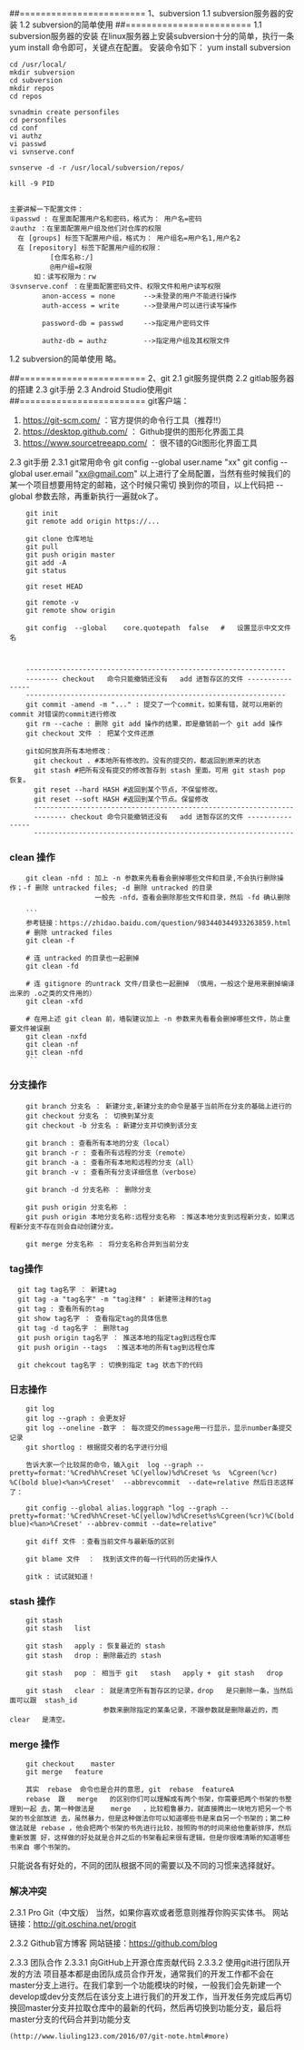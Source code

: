 ##========================
1、subversion
1.1 subversion服务器的安装
1.2 subversion的简单使用
##========================
1.1 subversion服务器的安装
  在linux服务器上安装subversion十分的简单，执行一条yum install 命令即可，关键点在配置。
  安装命令如下：
    yum install subversion

    cd /usr/local/
    mkdir subversion
    cd subversion
    mkdir repos
    cd repos

    svnadmin create personfiles
    cd personfiles
    cd conf
    vi authz
    vi passwd
    vi svnserve.conf

    svnserve -d -r /usr/local/subversion/repos/

    kill -9 PID


    主要讲解一下配置文件：
    ①passwd : 在里面配置用户名和密码，格式为： 用户名=密码
    ②authz ：在里面配置用户组及他们对仓库的权限
      在 [groups] 标签下配置用户组，格式为： 用户组名=用户名1,用户名2
      在 [repository] 标签下配置用户组的权限：
              [仓库名称:/]
              @用户组=权限
          如：读写权限为：rw
    ③svnserve.conf ：在里面配置密码文件、权限文件和用户读写权限
            anon-access = none       -->未登录的用户不能进行操作
            auth-access = write      -->登录用户可以进行读写操作

            password-db = passwd     -->指定用户密码文件

            authz-db = authz         -->指定用户组及其权限文件


1.2 subversion的简单使用
  略。



##========================
2、git
2.1 git服务提供商
2.2 gitlab服务器的搭建
2.3 git手册
2.3 Android Studio使用git
##========================
git客户端：
  1. https://git-scm.com/ ：官方提供的命令行工具（推荐!!）
  2. https://desktop.github.com/ ： Github提供的图形化界面工具
  3. https://www.sourcetreeapp.com/ ： 很不错的Git图形化界面工具


2.3 git手册
  2.3.1 git常用命令
        git	config	--global	user.name	"xx"
        git	config	--global	user.email	"xx@gmail.com"
        以上进行了全局配置，当然有些时候我们的某一个项目想要用特定的邮箱，这个时候只需切
        换到你的项目，以上代码把	--global	参数去除，再重新执行一遍就ok了。

        git init
        git remote add origin https://...

        git clone 仓库地址
        git pull
        git push origin master
        git add -A
        git status

        git reset HEAD

        git remote -v
        git remote show origin

        git	config	--global	core.quotepath	false	#	设置显示中文文件名



        ----------------------------------------------------------------
        -------- checkout	命令只能撤销还没有	add	进暂存区的文件 ----------------
        ----------------------------------------------------------------
        git commit -amend -m "..." : 提交了一个commit，如果有错，就可以用新的 commit 对错误的commit进行修改
        git rm --cache : 删除 git add 操作的结果，即是撤销前一个 git add 操作
        git checkout 文件 ： 把某个文件还原

        git如何放弃所有本地修改：
          git checkout . #本地所有修改的。没有的提交的，都返回到原来的状态
          git stash #把所有没有提交的修改暂存到 stash 里面。可用 git stash pop 恢复。
          git reset --hard HASH #返回到某个节点，不保留修改。
          git reset --soft HASH #返回到某个节点。保留修改
          ----------------------------------------------------------------
          -------- checkout	命令只能撤销还没有	add	进暂存区的文件 ----------------
          ----------------------------------------------------------------
### clean 操作  
        git clean -nfd : 加上 -n 参数来先看看会删掉哪些文件和目录,不会执行删除操作；-f 删除 untracked files; -d 删除 untracked 的目录
                         一般先 -nfd，查看会删除那些文件和目录，然后 -fd 确认删除

        ```  
        参考链接：https://zhidao.baidu.com/question/983440344933263859.html
        # 删除 untracked files
        git clean -f

        # 连 untracked 的目录也一起删掉
        git clean -fd

        # 连 gitignore 的untrack 文件/目录也一起删掉 （慎用，一般这个是用来删掉编译出来的 .o之类的文件用的）
        git clean -xfd

        # 在用上述 git clean 前，墙裂建议加上 -n 参数来先看看会删掉哪些文件，防止重要文件被误删
        git clean -nxfd
        git clean -nf
        git clean -nfd
        ```  


### 分支操作
        git branch 分支名 ： 新建分支,新建分支的命令是基于当前所在分支的基础上进行的
        git checkout 分支名 ： 切换到某分支
        git checkout -b 分支名 : 新建分支并切换到该分支

        git branch : 查看所有本地的分支（local）
        git branch -r : 查看所有远程的分支（remote）
        git branch -a : 查看所有本地和远程的分支（all）
        git branch -v : 查看所有分支详细信息（verbose）

        git branch -d 分支名称 ： 删除分支

        git push origin 分支名称 ：
        git push origin 本地分支名称:远程分支名称 ：推送本地分支到远程新分支，如果远程新分支不存在则会自动创建分支。

        git merge 分支名称 ： 将分支名称合并到当前分支

### tag操作
      git tag tag名字 ： 新建tag
      git tag -a "tag名字" -m "tag注释" : 新建带注释的tag
      git tag : 查看所有的tag
      git show tag名字 ： 查看指定tag的具体信息
      git tag -d tag名字 ： 删除tag
      git push origin tag名字 ： 推送本地的指定tag到远程仓库
      git push origin --tags  ：推送本地的所有tag到远程仓库

      git chekcout tag名字 : 切换到指定 tag 状态下的代码

### 日志操作
        git log
        git log --graph : 会更友好
        git log --oneline -数字 ： 每次提交的message用一行显示，显示number条提交记录
        git shortlog : 根据提交者的名字进行分组

        告诉大家一个比较屌的命令，输入git	log	--graph	--pretty=format:'%Cred%h%Creset	%C(yellow)%d%Creset	%s	%Cgreen(%cr)	%C(bold	blue)<%an>%Creset'	--abbrevcommit	--date=relative	然后日志这样了：

        git config --global alias.loggraph "log --graph --pretty=format:'%Cred%h%Creset-%C(yellow)%d%Creset%s%Cgreen(%cr)%C(bold blue)<%an>%Creset' --abbrev-commit --date=relative"

        git diff 文件 ：查看当前文件与最新版的区别

        git blame 文件  ：  找到该文件的每一行代码的历史操作人

        gitk : 试试就知道！


### stash 操作
        git	stash
        git	stash	list

        git	stash	apply : 恢复最近的 stash
        git	stash	drop : 删除最近的 stash

        git	stash	pop ： 相当于 git	stash	apply +　git	stash	drop

        git	stash	clear ： 就是清空所有暂存区的记录，drop	是只删除一条，当然后面可以跟	stash_id
        	               参数来删除指定的某条记录，不跟参数就是删除最近的，而	clear	是清空。


### merge 操作
        git	checkout	master
        git	merge	feature

        其实	rebase	命令也是合并的意思, git	rebase	featureA
        rebase	跟	merge	的区别你们可以理解成有两个书架，你需要把两个书架的书整理到一起 去，第一种做法是	merge	，比较粗鲁暴力，就直接腾出一块地方把另一个书架的书全部放进 去，虽然暴力，但是这种做法你可以知道哪些书是来自另一个书架的；第二种做法就是 rebase	，他会把两个书架的书先进行比较，按照购书的时间来给他重新排序，然后重新放置 好，这样做的好处就是合并之后的书架看起来很有逻辑，但是你很难清晰的知道哪些书来自 哪个书架的。
只能说各有好处的，不同的团队根据不同的需要以及不同的习惯来选择就好。



### 解决冲突






  2.3.1 Pro Git（中文版）
    当然，如果你喜欢或者愿意则推荐你购买实体书。
    网站链接：http://git.oschina.net/progit

  2.3.2 Github官方博客
    网站链接：https://github.com/blog

  2.3.3 团队合作
    2.3.3.1 向GitHub上开源仓库贡献代码
    2.3.3.2 使用git进行团队开发的方法
    项目基本都是由团队成员合作开发，通常我们的开发工作都不会在master分支上进行。在我们拿到一个功能模块的时候，一般我们会先新建一个develop或dev分支然后在该分支上进行我们的开发工作，当开发任务完成后再切换回master分支并拉取仓库中的最新的代码，然后再切换到功能分支，最后将master分支的代码合并到功能分支

    (http://www.liuling123.com/2016/07/git-note.html#more)

